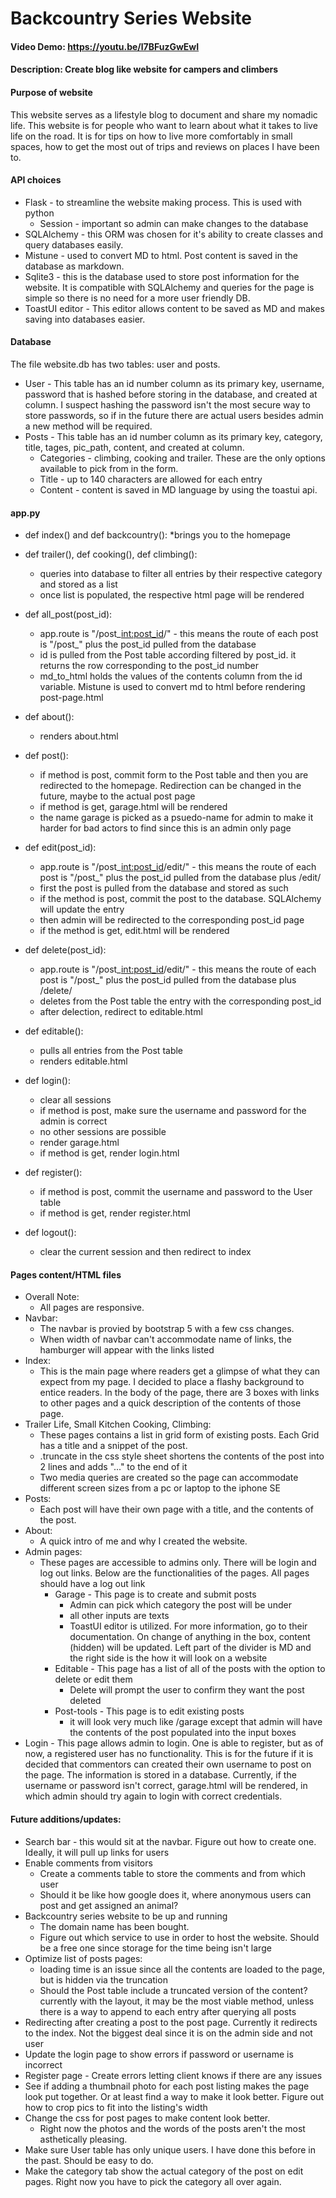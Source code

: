 # Backcountry Series Website
#### Video Demo:  <https://youtu.be/l7BFuzGwEwI>
#### Description: Create blog like website for campers and climbers

#### Purpose of website
This website serves as a lifestyle blog to document and share my nomadic life. This website is for people who want to learn about what it takes to live life on the road. 
It is for tips on how to live more comfortably in small spaces, how to get the most out of trips and reviews on places I have been to. 

#### API choices
* Flask - to streamline the website making process.  This is used with python
    * Session - important so admin can make changes to the database
* SQLAlchemy - this ORM was chosen for it's ability to create classes and query databases easily. 
* Mistune - used to convert MD to html.  Post content is saved in the database as markdown. 
* Sqlite3 - this is the database used to store post information for the website. It is compatible with SQLAlchemy and queries for the page is simple so there is no need for a more user friendly DB.
* ToastUI editor - This editor allows content to be saved as MD and makes saving into databases easier.   

#### Database 
The file website.db has two tables: user and posts.  
* User - This table has an id number column as its primary key, username, password that is hashed before storing in the database, and created at column.  I suspect hashing the password isn't the most secure way to store passwords, so if in the future there are actual users besides admin a new method will be required. 
* Posts - This table has an id number column as its primary key, category, title, tages, pic_path, content, and created at column.  
    * Categories - climbing, cooking and trailer.  These are the only options available to pick from in the form. 
    * Title - up to 140 characters are allowed for each entry
    * Content - content is saved in MD language by using the toastui api. 

#### app.py
* def index() and def backcountry():
    *brings you to the homepage

* def trailer(), def cooking(), def climbing(): 
    * queries into database to filter all entries by their respective category and stored as a list
    * once list is populated, the respective html page will be rendered

* def all_post(post_id):
    * app.route is "/post_<int:post_id>/" - this means the route of each post is "/post_" plus the post_id pulled from the database
    * id is pulled from the Post table according filtered by post_id.  it returns the row corresponding to the post_id number
    * md_to_html holds the values of the contents column from the id variable. Mistune is used to convert md to html before rendering post-page.html

* def about():
    * renders about.html

* def post():
    * if method is post, commit form to the Post table and then you are redirected to the homepage.  Redirection can be changed in the future, maybe to the actual post page
    * if method is get, garage.html will be rendered
    * the name garage is picked as a psuedo-name for admin to make it harder for bad actors to find since this is an admin only page

* def edit(post_id):
    * app.route is "/post_<int:post_id>/edit/" - this means the route of each post is "/post_" plus the post_id pulled from the database plus /edit/
    * first the post is pulled from the database and stored as such
    * if the method is post, commit the post to the database.  SQLAlchemy will update the entry
    * then admin will be redirected to the corresponding post_id page
    * if the method is get, edit.html will be rendered

* def delete(post_id):
    * app.route is "/post_<int:post_id>/edit/" - this means the route of each post is "/post_" plus the post_id pulled from the database plus /delete/
    * deletes from the Post table the entry with the corresponding post_id
    * after delection, redirect to editable.html

* def editable():
    * pulls all entries from the Post table
    * renders editable.html

* def login():
    * clear all sessions
    * if method is post, make sure the username and password for the admin is correct  
    * no other sessions are possible 
    * render garage.html
    * if method is get, render login.html

* def register():
    * if method is post, commit the username and password to the User table
    * if method is get, render register.html

* def logout():
    * clear the current session and then redirect to index 

#### Pages content/HTML files
* Overall Note: 
    * All pages are responsive.
* Navbar: 
    * The navbar is provied by bootstrap 5 with a few css changes. 
    * When width of navbar can't accommodate name of links, the hamburger will appear with the links listed 
* Index:
    * This is the main page where readers get a glimpse of what they can expect from my page.  I decided to place a flashy background to entice readers.  In the body of the page, 
there are 3 boxes with links to other pages and a quick description of the contents of those page. 
* Trailer Life, Small Kitchen Cooking, Climbing:
    * These pages contains a list in grid form of existing posts.  Each Grid has a title and a snippet of the post.
    * .truncate in the css style sheet shortens the contents of the post into 2 lines and adds "..." to the end of it 
    * Two media queries are created so the page can accommodate different screen sizes from a pc or laptop to the iphone SE
* Posts:
    * Each post will have their own page with a title, and the contents of the post. 
* About:
    * A quick intro of me and why I created the website.
* Admin pages:
    * These pages are accessible to admins only.  There will be login and log out links. Below are the functionalities of the pages. All pages should have a log out link
        * Garage - This page is to create and submit posts
            * Admin can pick which category the post will be under 
            * all other inputs are texts
            * ToastUI editor is utilized. For more information, go to their documentation.  On change of anything in the box, content (hidden) will be updated. Left part of the divider is MD and the right side is the how it will look on a website
        * Editable - This page has a list of all of the posts with the option to delete or edit them
            * Delete will prompt the user to confirm they want the post deleted
        * Post-tools - This page is to edit existing posts
            * it will look very much like /garage except that admin will have the contents of the post populated into the input boxes
* Login - This page allows admin to login.  One is able to register, but as of now, a registered user has no functionality. This is for the future if it is decided that commentors can created their own username to post on the page. The information is stored in a database. Currently, if the username or password isn't correct, garage.html will be rendered, in which admin should try again to login with correct credentials.

 #### Future additions/updates: 
* Search bar - this would sit at the navbar.  Figure out how to create one.  Ideally, it will pull up links for users
* Enable comments from visitors 
    * Create a comments table to store the comments and from which user
    * Should it be like how google does it, where anonymous users can post and get assigned an animal? 
* Backcountry series website to be up and running
    * The domain name has been bought. 
    * Figure out which service to use in order to host the website.  Should be a free one since storage for the time being isn't large
* Optimize list of posts pages:
    * loading time is an issue since all the contents are loaded to the page, but is hidden via the truncation
    * Should the Post table include a truncated version of the content? currently with the layout, it may be the most viable method, unless there is a way to append to each entry after querying all posts
* Redirecting after creating a post to the post page.  Currently it redirects to the index.  Not the biggest deal since it is on the admin side and not user
* Update the login page to show errors if password or username is incorrect
* Register page - Create errors letting client knows if there are any issues
* See if adding a thumbnail photo for each post listing makes the page look put together. Or at least find a way to make it look better.  Figure out how to crop pics to fit into the listing's width
* Change the css for post pages to make content look better. 
    * Right now the photos and the words of the posts aren't the most asthetically pleasing.
* Make sure User table has only unique users.  I have done this before in the past. Should be easy to do. 
* Make the category tab show the actual category of the post on edit pages.  Right now you have to pick the category all over again. 

